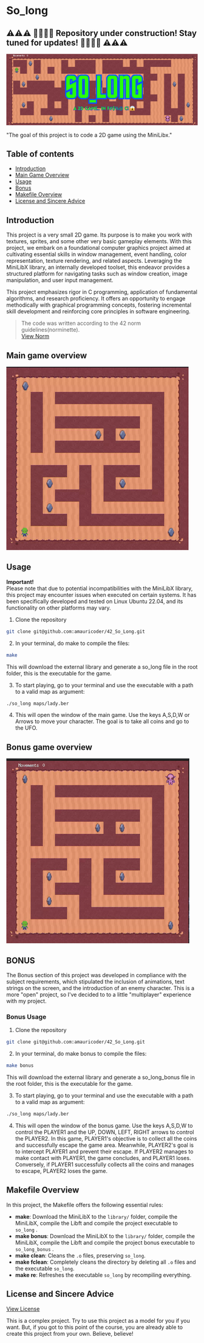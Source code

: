 # So_long
## ⚠️⚠️⚠️ 👷‍♂️🚧🦺 Repository under construction! Stay tuned for updates! 🦺🚧👷‍♂️ ⚠️⚠️⚠️
![Banner](git_imgs/so_long.png "so_long banner")

"The goal of this project is to code a 2D game using the MiniLibx."

## Table of contents
- [Introduction](#introduction)
- [Main Game Overview](#main-game-overview)
- [Usage](#usage)
- [Bonus](#bonus)
- [Makefile Overview](#makefile-overview)
- [License and Sincere Advice](#license-and-sincere-advice)

## Introduction

This project is a very small 2D game. Its purpose is to make you work with textures, sprites,
and some other very basic gameplay elements.
With this project, we embark on a foundational computer graphics project aimed at cultivating essential skills in window management, 
event handling, color representation, texture rendering, and related aspects. Leveraging the MiniLibX library, an internally developed toolset, 
this endeavor provides a structured platform for navigating tasks such as window creation, image manipulation, and user input management.

This project emphasizes rigor in C programming, application of fundamental algorithms, and research proficiency. 
It offers an opportunity to engage methodically with graphical programming concepts, fostering incremental skill development and reinforcing core principles in software engineering.
>The code was written according to the 42 norm guidelines(norminette). <br>
[View Norm](42_norm/en.norm.pdf)
## Main game overview
![Main Overview](git_imgs/main.gif "main game gameplay")
<!--
| Ground | Wall | Player | Exit | Coin |
|-----------------|-----------------|-----------------|-----------------|-----------------|
| Ground Img    | Wall Img   | Player Img  | Exit Img | Coin Img |
-->

## Usage
**Important!** <br>
Please note that due to potential incompatibilities with the MiniLibX library, this project may encounter issues when executed on certain systems. 
It has been specifically developed and tested on Linux Ubuntu 22.04, and its functionality on other platforms may vary.
1. Clone the repository
```bash
git clone git@github.com:amauricoder/42_So_Long.git
```
2. In your terminal, do make to compile the files:
```bash
make
```
This will download the external library and generate a so_long file in the root folder, this is the executable for the game.

3. To start playing, go to your terminal and use the executable with a path to a valid map as argument:
``` bash
./so_long maps/lady.ber
```
4. This will open the window of the main game. Use the keys A,S,D,W or Arrows to move your character. The goal is to take all coins and go to the UFO.

## Bonus game overview
![Bonus Overview](git_imgs/bonus.gif "bonus game gameplay")

## BONUS
The Bonus section of this project was developed in compliance with the subject requirements, 
which stipulated the inclusion of animations, text strings on the screen, and the introduction of an enemy character.
This is a more "open" project, so I've decided to to a little "multiplayer" experience with my project.
### Bonus Usage
1. Clone the repository
```bash
git clone git@github.com:amauricoder/42_So_Long.git
```
2. In your terminal, do make bonus to compile the files:
```bash
make bonus
```
This will download the external library and generate a so_long_bonus file in the root folder, this is the executable for the game.

3. To start playing, go to your terminal and use the executable with a path to a valid map as argument:
``` bash
./so_long maps/lady.ber
```
4. This will open the window of the bonus game. Use the keys A,S,D,W to control the PLAYER1 and the UP, DOWN, LEFT, RIGHT arrows to control the PLAYER2.
   In this game, PLAYER1's objective is to collect all the coins and successfully escape the game area. Meanwhile, PLAYER2's goal is to intercept PLAYER1 and prevent their escape.
   If PLAYER2 manages to make contact with PLAYER1, the game concludes, and PLAYER1 loses. Conversely, if PLAYER1 successfully collects all the coins and manages to escape, PLAYER2 loses the game.

## Makefile Overview

In this project, the Makefile offers the following essential rules:
- **make**: Download the MiniLibX to the `library/` folder, compile the MiniLibX, compile the Libft and compile the project executable to `so_long` .
- **make bonus**: Download the MiniLibX to the `library/` folder, compile the MiniLibX, compile the Libft and compile the project bonus executable to `so_long_bonus` .
- **make clean**: Cleans the `.o` files, preserving `so_long`.
- **make fclean**: Completely cleans the directory by deleting all `.o` files and the executable `so_long`.
- **make re**: Refreshes the executable `so_long` by recompiling everything.

## License and Sincere Advice
[View License](LICENSE)

This is a complex project.
Try to use this project as a model for you if you want. 
But, if you got to this point of the course, you are already able to create this project from your own.
Believe, believe!
<!--
```mermaid
---
title get_next_line Mandatory w/ Linked Lists Structure
---
classDiagram
    Animal <|-- Duck
    Animal <|-- Fish
    Animal <|-- Zebra
    Animal : +int age
    Animal : +String gender
    Animal: +isMammal()
    Animal: +mate()
    class Duck{
      +String beakColor
      +swim()
      +quack()
    }
    class Fish{
      -int sizeInFeet
      -canEat()
    }
    class Zebra{
      +bool is_wild
      +run()
    }
```
-->

